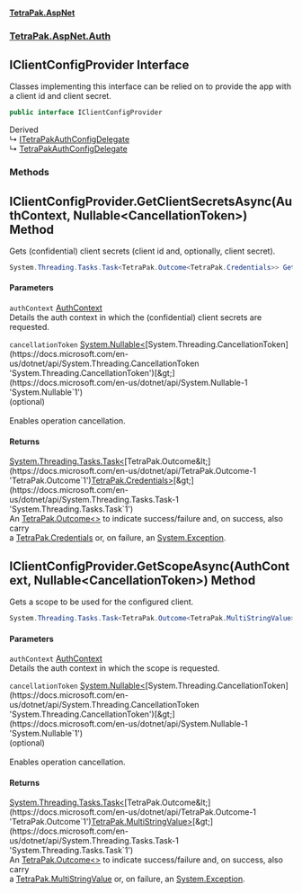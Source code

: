 #### [TetraPak.AspNet](index.md 'index')
### [TetraPak.AspNet.Auth](TetraPak_AspNet_Auth.md 'TetraPak.AspNet.Auth')
## IClientConfigProvider Interface
Classes implementing this interface can be relied on to provide the app with a client id and client secret.   
```csharp
public interface IClientConfigProvider
```

Derived  
&#8627; [ITetraPakAuthConfigDelegate](TetraPak_AspNet_ITetraPakAuthConfigDelegate.md 'TetraPak.AspNet.ITetraPakAuthConfigDelegate')  
&#8627; [TetraPakAuthConfigDelegate](TetraPak_AspNet_TetraPakAuthConfigDelegate.md 'TetraPak.AspNet.TetraPakAuthConfigDelegate')  
### Methods
<a name='TetraPak_AspNet_Auth_IClientConfigProvider_GetClientSecretsAsync(TetraPak_AspNet_AuthContext_System_Nullable_System_Threading_CancellationToken_)'></a>
## IClientConfigProvider.GetClientSecretsAsync(AuthContext, Nullable&lt;CancellationToken&gt;) Method
Gets (confidential) client secrets (client id and, optionally, client secret).  
```csharp
System.Threading.Tasks.Task<TetraPak.Outcome<TetraPak.Credentials>> GetClientSecretsAsync(TetraPak.AspNet.AuthContext authContext, System.Nullable<System.Threading.CancellationToken> cancellationToken);
```
#### Parameters
<a name='TetraPak_AspNet_Auth_IClientConfigProvider_GetClientSecretsAsync(TetraPak_AspNet_AuthContext_System_Nullable_System_Threading_CancellationToken_)_authContext'></a>
`authContext` [AuthContext](TetraPak_AspNet_AuthContext.md 'TetraPak.AspNet.AuthContext')  
Details the auth context in which the (confidential) client secrets are requested.  
  
<a name='TetraPak_AspNet_Auth_IClientConfigProvider_GetClientSecretsAsync(TetraPak_AspNet_AuthContext_System_Nullable_System_Threading_CancellationToken_)_cancellationToken'></a>
`cancellationToken` [System.Nullable&lt;](https://docs.microsoft.com/en-us/dotnet/api/System.Nullable-1 'System.Nullable`1')[System.Threading.CancellationToken](https://docs.microsoft.com/en-us/dotnet/api/System.Threading.CancellationToken 'System.Threading.CancellationToken')[&gt;](https://docs.microsoft.com/en-us/dotnet/api/System.Nullable-1 'System.Nullable`1')  
(optional)<br />  
Enables operation cancellation.  
  
#### Returns
[System.Threading.Tasks.Task&lt;](https://docs.microsoft.com/en-us/dotnet/api/System.Threading.Tasks.Task-1 'System.Threading.Tasks.Task`1')[TetraPak.Outcome&lt;](https://docs.microsoft.com/en-us/dotnet/api/TetraPak.Outcome-1 'TetraPak.Outcome`1')[TetraPak.Credentials](https://docs.microsoft.com/en-us/dotnet/api/TetraPak.Credentials 'TetraPak.Credentials')[&gt;](https://docs.microsoft.com/en-us/dotnet/api/TetraPak.Outcome-1 'TetraPak.Outcome`1')[&gt;](https://docs.microsoft.com/en-us/dotnet/api/System.Threading.Tasks.Task-1 'System.Threading.Tasks.Task`1')  
An [TetraPak.Outcome&lt;&gt;](https://docs.microsoft.com/en-us/dotnet/api/TetraPak.Outcome-1 'TetraPak.Outcome`1') to indicate success/failure and, on success, also carry  
a [TetraPak.Credentials](https://docs.microsoft.com/en-us/dotnet/api/TetraPak.Credentials 'TetraPak.Credentials') or, on failure, an [System.Exception](https://docs.microsoft.com/en-us/dotnet/api/System.Exception 'System.Exception').  
  
<a name='TetraPak_AspNet_Auth_IClientConfigProvider_GetScopeAsync(TetraPak_AspNet_AuthContext_System_Nullable_System_Threading_CancellationToken_)'></a>
## IClientConfigProvider.GetScopeAsync(AuthContext, Nullable&lt;CancellationToken&gt;) Method
Gets a scope to be used for the configured client.  
```csharp
System.Threading.Tasks.Task<TetraPak.Outcome<TetraPak.MultiStringValue>> GetScopeAsync(TetraPak.AspNet.AuthContext authContext, System.Nullable<System.Threading.CancellationToken> cancellationToken);
```
#### Parameters
<a name='TetraPak_AspNet_Auth_IClientConfigProvider_GetScopeAsync(TetraPak_AspNet_AuthContext_System_Nullable_System_Threading_CancellationToken_)_authContext'></a>
`authContext` [AuthContext](TetraPak_AspNet_AuthContext.md 'TetraPak.AspNet.AuthContext')  
Details the auth context in which the scope is requested.  
  
<a name='TetraPak_AspNet_Auth_IClientConfigProvider_GetScopeAsync(TetraPak_AspNet_AuthContext_System_Nullable_System_Threading_CancellationToken_)_cancellationToken'></a>
`cancellationToken` [System.Nullable&lt;](https://docs.microsoft.com/en-us/dotnet/api/System.Nullable-1 'System.Nullable`1')[System.Threading.CancellationToken](https://docs.microsoft.com/en-us/dotnet/api/System.Threading.CancellationToken 'System.Threading.CancellationToken')[&gt;](https://docs.microsoft.com/en-us/dotnet/api/System.Nullable-1 'System.Nullable`1')  
(optional)<br />  
Enables operation cancellation.  
  
#### Returns
[System.Threading.Tasks.Task&lt;](https://docs.microsoft.com/en-us/dotnet/api/System.Threading.Tasks.Task-1 'System.Threading.Tasks.Task`1')[TetraPak.Outcome&lt;](https://docs.microsoft.com/en-us/dotnet/api/TetraPak.Outcome-1 'TetraPak.Outcome`1')[TetraPak.MultiStringValue](https://docs.microsoft.com/en-us/dotnet/api/TetraPak.MultiStringValue 'TetraPak.MultiStringValue')[&gt;](https://docs.microsoft.com/en-us/dotnet/api/TetraPak.Outcome-1 'TetraPak.Outcome`1')[&gt;](https://docs.microsoft.com/en-us/dotnet/api/System.Threading.Tasks.Task-1 'System.Threading.Tasks.Task`1')  
An [TetraPak.Outcome&lt;&gt;](https://docs.microsoft.com/en-us/dotnet/api/TetraPak.Outcome-1 'TetraPak.Outcome`1') to indicate success/failure and, on success, also carry  
a [TetraPak.MultiStringValue](https://docs.microsoft.com/en-us/dotnet/api/TetraPak.MultiStringValue 'TetraPak.MultiStringValue') or, on failure, an [System.Exception](https://docs.microsoft.com/en-us/dotnet/api/System.Exception 'System.Exception').  
  
